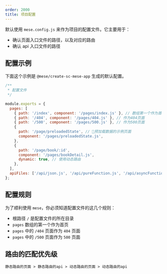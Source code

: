 ```yaml
---
order: 2000
title: 项目配置
---
```


默认使用 `mese.config.js` 来作为项目的配置文件。它主要用于：

- 确认页面入口文件的路径，以及对应的路由
- 确认 api 入口文件的路径

## 配置示例

下面这个示例是 `@mese/create-sc-mese-app` 生成的默认配置。

```javascript
/**
 * 配置文件
 */

module.exports = {
  pages: [
    { path: '/index', component: '/pages/index.js' }, // 数组第一个作为首页
    { path: '/404', component: '/pages/404.js' }, // 作为404页面
    { path: '/500', component: '/pages/500.js' }, // 作为500页面
    {
      path: '/page/preloadedState', // 预加载数据的示例页面
      component: '/pages/preloadedState.js',
    },
    {
      path: '/page/book/:id',
      component: '/pages/bookDetail.js',
      dynamic: true, // 使用动态路由
    },
  ],
  apiFiles: ['/api/json.js', '/api/pureFunction.js', '/api/asyncFunction.js'],
};
```

## 配置规则

为了顺利使用 `mese`，你必须知道配置文件的这几个规则：

- 根路径 `/` 是配置文件的所在目录
- `pages` 数组的第一个作为首页
- `pages` 中的 `/404` 页面作为 `404` 页面
- `pages` 中的 `/500` 页面作为 `500` 页面

## 路由的匹配优先级

```
静态路由的页面 > 静态路由的api > 动态路由的页面 > 动态路由的api
```
